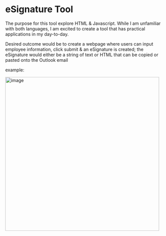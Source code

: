 
<h1> eSignature Tool</h1>
<p> The purpose for this tool explore HTML & Javascript. While I am unfamiliar with both languages, I am excited to create a tool that has practical applications in my day-to-day. </p>

<p> Desired outcome would be to create a webpage where users can input employee information, click submit & an eSignature is created; the eSignature would either be a string of text or HTML that can be copied or pasted onto the Outlook email </p>

<p>example:</p>
<img width="486" alt="image" src="https://github.com/user-attachments/assets/21dc5c79-a603-48d3-be91-1eb7d35b5b91" />


